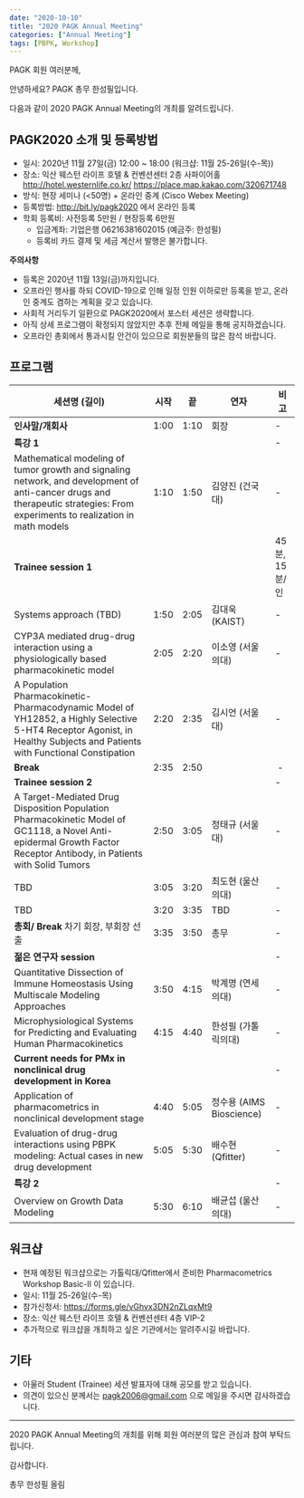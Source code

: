 ```yaml
---
date: "2020-10-10"
title: "2020 PAGK Annual Meeting"
categories: ["Annual Meeting"]
tags: [PBPK, Workshop]
---
```


PAGK 회원 여러분께,

안녕하세요? PAGK 총무 한성필입니다.

다음과 같이 2020 PAGK Annual Meeting의 개최를 알려드립니다. 

## PAGK2020 소개 및 등록방법

- 일시: 2020년 11월 27일(금) 12:00 ~ 18:00 (워크샵: 11월 25-26일(수-목))
- 장소: 익산 웨스턴 라이프 호텔 & 컨벤션센터 2층 사파이어홀 http://hotel.westernlife.co.kr/ https://place.map.kakao.com/320671748
- 방식: 현장 세미나 (<50명) + 온라인 중계 (Cisco Webex Meeting)
- 등록방법: http://bit.ly/pagk2020 에서 온라인 등록
- 학회 등록비: 사전등록 5만원 / 현장등록 6만원
    * 입금계좌: 기업은행 06216381602015 (예금주: 한성필)
    * 등록비 카드 결제 및 세금 계산서 발행은 불가합니다.

**주의사항**

- 등록은 2020년 11월 13일(금)까지입니다.
- 오프라인 행사를 하되 COVID-19으로 인해 일정 인원 이하로만 등록을 받고, 온라인 중계도 겸하는 계획을 갖고 있습니다. 
- 사회적 거리두기 일환으로 PAGK2020에서 포스터 세션은 생략합니다.
- 아직 상세 프로그램이 확정되지 않았지만 추후 전체 메일을 통해 공지하겠습니다.
- 오프라인 총회에서 통과시킬 안건이 있으므로 회원분들의 많은 참석 바랍니다.

## 프로그램


세션명 (길이) | 시작 | 끝 | 연자 | 비고
-- | -- | -- | -- | --
**인사말/개회사** | 1:00 | 1:10 | 회장 | -
**특강 1** | | | | -
Mathematical modeling of tumor growth and signaling network, and development of anti-cancer drugs and therapeutic strategies: From experiments to realization in math models | 1:10 | 1:50 | 김양진 (건국대) | -
**Trainee session 1** | | | | 45분, 15분/인
Systems approach (TBD) | 1:50 | 2:05 | 김대욱 (KAIST) | -
CYP3A mediated drug-drug interaction using a physiologically based pharmacokinetic model | 2:05 | 2:20 | 이소영 (서울의대) | -
A Population Pharmacokinetic-Pharmacodynamic Model of YH12852, a Highly Selective 5-HT4 Receptor Agonist, in Healthy Subjects and Patients with Functional Constipation | 2:20 | 2:35 | 김시언 (서울대) | -
**Break** | 2:35 | 2:50 |   |  -
**Trainee session 2**  | | | | -
A Target-Mediated Drug Disposition Population Pharmacokinetic Model of GC1118, a Novel Anti-epidermal Growth Factor Receptor Antibody, in Patients with Solid Tumors | 2:50 | 3:05 | 정태규 (서울대) | -
TBD | 3:05 | 3:20 | 최도현 (울산의대) | -
TBD | 3:20 | 3:35 | TBD | -
**총회/ Break** 차기 회장, 부회장 선출 | 3:35 | 3:50 | 총무 | - 
**젊은 연구자 session** | | | | -
Quantitative Dissection of Immune Homeostasis Using Multiscale Modeling Approaches | 3:50 | 4:15 | 박계명 (연세의대) | -
Microphysiological Systems for Predicting and Evaluating Human Pharmacokinetics | 4:15 | 4:40 | 한성필 (가톨릭의대) | -
**Current needs for PMx in nonclinical drug development in Korea** | | | | -
Application of pharmacometrics in nonclinical development stage | 4:40 | 5:05 | 정수용 (AIMS Bioscience) | -
Evaluation of drug-drug interactions using PBPK modeling: Actual cases in new drug development | 5:05 | 5:30 | 배수현 (Qfitter) | -
**특강 2**  | | | | -
Overview on Growth Data Modeling | 5:30 | 6:10 | 배균섭 (울산의대) | -

## 워크샵

- 현재 예정된 워크샵으로는 가톨릭대/Qfitter에서 준비한 Pharmacometrics Workshop Basic-II 이 있습니다.
- 일시: 11월 25-26일(수-목)
- 참가신청서: https://forms.gle/vGhvx3DN2nZLqxMt9
- 장소: 익산 웨스턴 라이프 호텔 & 컨벤션센터 4층 VIP-2
- 추가적으로 워크샵을 개최하고 싶은 기관에서는 알려주시길 바랍니다.

## 기타

- 아울러 Student (Trainee) 세션 발표자에 대해 공모를 받고 있습니다. 
- 의견이 있으신 분께서는 pagk2006@gmail.com 으로 메일을 주시면 감사하겠습니다. 

---

2020 PAGK Annual Meeting의 개최를 위해 회원 여러분의 많은 관심과 참여 부탁드립니다. 

감사합니다.

총무 한성필 올림
